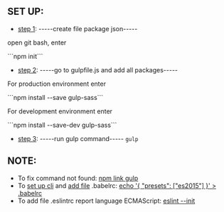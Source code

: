 ## SET UP:
- <u>step 1</u>: -----create file package json-----
<p>open git bash, enter</p>
```npm init```


- <u>step 2</u>: -----go to gulpfile.js and add all packages-----
<p>For production environment enter</p>
```npm install --save gulp-sass```
<p>For development environment enter</p>
```npm install --save-dev gulp-sass```

- <u>step 3</u>: -----run gulp command-----
```gulp```


## NOTE:
+ To fix command not found: <a href="https://docs.npmjs.com/cli/link">npm link gulp</a>
+ To <a href="https://babeljs.io/docs/usage/cli/">set up cli</a> and <a href="https://babeljs.io/docs/usage/babelrc/">add file</a> .babelrc: <a href="http://www.programwitherik.com/understanding-the-babel-compiler-2016/">echo '{ "presets": ["es2015"] }' > .babelrc</a>
+ To add file .eslintrc report language ECMAScript: <a href="http://eslint.org/docs/user-guide/getting-started">eslint --init</a>